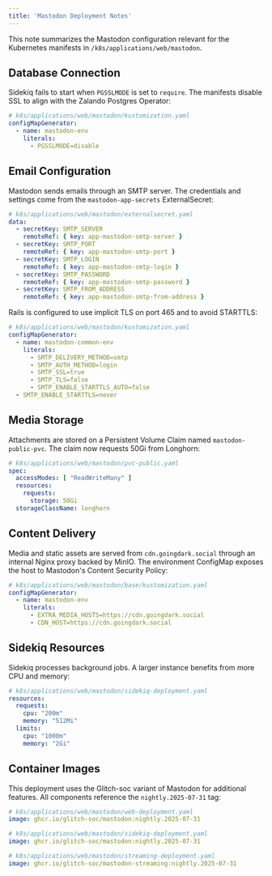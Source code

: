 ```yaml
---
title: 'Mastodon Deployment Notes'
---
```


This note summarizes the Mastodon configuration relevant for the Kubernetes manifests in `/k8s/applications/web/mastodon`.

## Database Connection

Sidekiq fails to start when `PGSSLMODE` is set to `require`. The manifests disable SSL to align with the Zalando Postgres Operator:

```yaml
# k8s/applications/web/mastodon/kustomization.yaml
configMapGenerator:
  - name: mastodon-env
    literals:
      - PGSSLMODE=disable
```

## Email Configuration

Mastodon sends emails through an SMTP server. The credentials and settings come from the `mastodon-app-secrets` ExternalSecret:

```yaml
# k8s/applications/web/mastodon/externalsecret.yaml
data:
  - secretKey: SMTP_SERVER
    remoteRef: { key: app-mastodon-smtp-server }
  - secretKey: SMTP_PORT
    remoteRef: { key: app-mastodon-smtp-port }
  - secretKey: SMTP_LOGIN
    remoteRef: { key: app-mastodon-smtp-login }
  - secretKey: SMTP_PASSWORD
    remoteRef: { key: app-mastodon-smtp-password }
  - secretKey: SMTP_FROM_ADDRESS
    remoteRef: { key: app-mastodon-smtp-from-address }
```

Rails is configured to use implicit TLS on port 465 and to avoid STARTTLS:

```yaml
# k8s/applications/web/mastodon/kustomization.yaml
configMapGenerator:
  - name: mastodon-common-env
    literals:
      - SMTP_DELIVERY_METHOD=smtp
      - SMTP_AUTH_METHOD=login
      - SMTP_SSL=true
      - SMTP_TLS=false
      - SMTP_ENABLE_STARTTLS_AUTO=false
  - SMTP_ENABLE_STARTTLS=never
```

## Media Storage

Attachments are stored on a Persistent Volume Claim named `mastodon-public-pvc`.
The claim now requests 50Gi from Longhorn:

```yaml
# k8s/applications/web/mastodon/pvc-public.yaml
spec:
  accessModes: [ "ReadWriteMany" ]
  resources:
    requests:
      storage: 50Gi
  storageClassName: longhorn
```

## Content Delivery

Media and static assets are served from `cdn.goingdark.social` through an internal Nginx proxy backed by MinIO. The environment ConfigMap exposes the host to Mastodon's Content Security Policy:

```yaml
# k8s/applications/web/mastodon/base/kustomization.yaml
configMapGenerator:
  - name: mastodon-env
    literals:
      - EXTRA_MEDIA_HOSTS=https://cdn.goingdark.social
      - CDN_HOST=https://cdn.goingdark.social
```

## Sidekiq Resources

Sidekiq processes background jobs. A larger instance benefits from more
CPU and memory:

```yaml
# k8s/applications/web/mastodon/sidekiq-deployment.yaml
resources:
  requests:
    cpu: "200m"
    memory: "512Mi"
  limits:
    cpu: "1000m"
    memory: "2Gi"
```

## Container Images

This deployment uses the Glitch-soc variant of Mastodon for additional features.
All components reference the `nightly.2025-07-31` tag:

```yaml
# k8s/applications/web/mastodon/web-deployment.yaml
image: ghcr.io/glitch-soc/mastodon:nightly.2025-07-31

# k8s/applications/web/mastodon/sidekiq-deployment.yaml
image: ghcr.io/glitch-soc/mastodon:nightly.2025-07-31

# k8s/applications/web/mastodon/streaming-deployment.yaml
image: ghcr.io/glitch-soc/mastodon-streaming:nightly.2025-07-31
```

